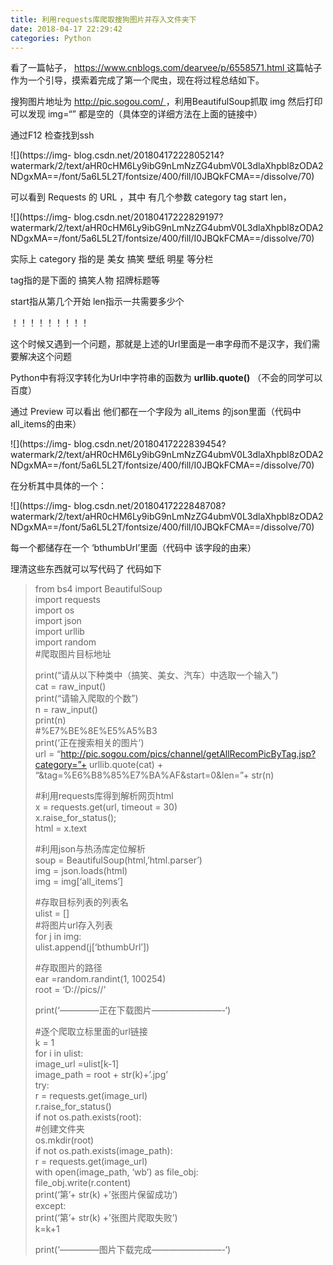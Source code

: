 ```yaml
---
title: 利用requests库爬取搜狗图片并存入文件夹下
date: 2018-04-17 22:29:42
categories: Python
---
```

看了一篇帖子， [ https://www.cnblogs.com/dearvee/p/6558571.html
](https://www.cnblogs.com/dearvee/p/6558571.html)
这篇帖子作为一个引导，摸索着完成了第一个爬虫，现在将过程总结如下。

搜狗图片地址为 [ http://pic.sogou.com/ ](http://pic.sogou.com/) ，<!-- more -->利用BeautifulSoup抓取
img 然后打印可以发现 img=“” 都是空的（具体空的详细方法在上面的链接中）

通过F12 检查找到ssh

![](https://img-
blog.csdn.net/20180417222805214?watermark/2/text/aHR0cHM6Ly9ibG9nLmNzZG4ubmV0L3dlaXhpbl8zODA2NDgxMA==/font/5a6L5L2T/fontsize/400/fill/I0JBQkFCMA==/dissolve/70)  

可以看到 Requests 的 URL ，其中 有几个参数 category tag start len，

![](https://img-
blog.csdn.net/20180417222829197?watermark/2/text/aHR0cHM6Ly9ibG9nLmNzZG4ubmV0L3dlaXhpbl8zODA2NDgxMA==/font/5a6L5L2T/fontsize/400/fill/I0JBQkFCMA==/dissolve/70)  

实际上 category 指的是 美女 搞笑 壁纸 明星 等分栏

tag指的是下面的 搞笑人物 招牌标题等

start指从第几个开始 len指示一共需要多少个

！！！！！！！！！

这个时候又遇到一个问题，那就是上述的Url里面是一串字母而不是汉字，我们需要解决这个问题

Python中有将汉字转化为Url中字符串的函数为 **urllib.quote()** （不会的同学可以百度）

通过 Preview 可以看出 他们都在一个字段为 all_items 的json里面（代码中 all_items的由来）

![](https://img-
blog.csdn.net/20180417222839454?watermark/2/text/aHR0cHM6Ly9ibG9nLmNzZG4ubmV0L3dlaXhpbl8zODA2NDgxMA==/font/5a6L5L2T/fontsize/400/fill/I0JBQkFCMA==/dissolve/70)  

在分析其中具体的一个：

![](https://img-
blog.csdn.net/20180417222848708?watermark/2/text/aHR0cHM6Ly9ibG9nLmNzZG4ubmV0L3dlaXhpbl8zODA2NDgxMA==/font/5a6L5L2T/fontsize/400/fill/I0JBQkFCMA==/dissolve/70)  

每一个都储存在一个 ‘bthumbUrl’里面（代码中 该字段的由来）

理清这些东西就可以写代码了 代码如下

> from bs4 import BeautifulSoup  
>  import requests  
>  import os  
>  import json  
>  import urllib  
>  import random  
>  #爬取图片目标地址
>
> print(“请从以下种类中（搞笑、美女、汽车）中选取一个输入”)  
>  cat = raw_input()  
>  print(“请输入爬取的个数”)  
>  n = raw_input()  
>  print(n)  
>  #%E7%BE%8E%E5%A5%B3  
>  print(‘正在搜索相关的图片’)  
>  url =
> “http://pic.sogou.com/pics/channel/getAllRecomPicByTag.jsp?category=”+
> urllib.quote(cat) + “&tag=%E6%B8%85%E7%BA%AF&start=0&len=”+ str(n)
>
> #利用requests库得到解析网页html  
>  x = requests.get(url, timeout = 30)  
>  x.raise_for_status();  
>  html = x.text
>
> #利用json与热汤库定位解析  
>  soup = BeautifulSoup(html,’html.parser’)  
>  img = json.loads(html)  
>  img = img[‘all_items’]
>
> #存取目标列表的列表名  
>  ulist = []  
>  #将图片url存入列表  
>  for j in img:  
>  ulist.append(j[‘bthumbUrl’])
>
> #存取图片的路径  
>  ear =random.randint(1, 100254)  
>  root = ‘D://pics//’
>
> print(‘————–正在下载图片————————-‘)
>
> #逐个爬取立标里面的url链接  
>  k = 1  
>  for i in ulist:  
>  image_url =ulist[k-1]  
>  image_path = root + str(k)+’.jpg’  
>  try:  
>  r = requests.get(image_url)  
>  r.raise_for_status()  
>  if not os.path.exists(root):  
>  #创建文件夹  
>  os.mkdir(root)  
>  if not os.path.exists(image_path):  
>  r = requests.get(image_url)  
>  with open(image_path, ‘wb’) as file_obj:  
>  file_obj.write(r.content)  
>  print(‘第’+ str(k) +’张图片保留成功’)  
>  except:  
>  print(‘第’+ str(k) +’张图片爬取失败’)  
>  k=k+1
>
> print(‘————–图片下载完成————————-‘)

